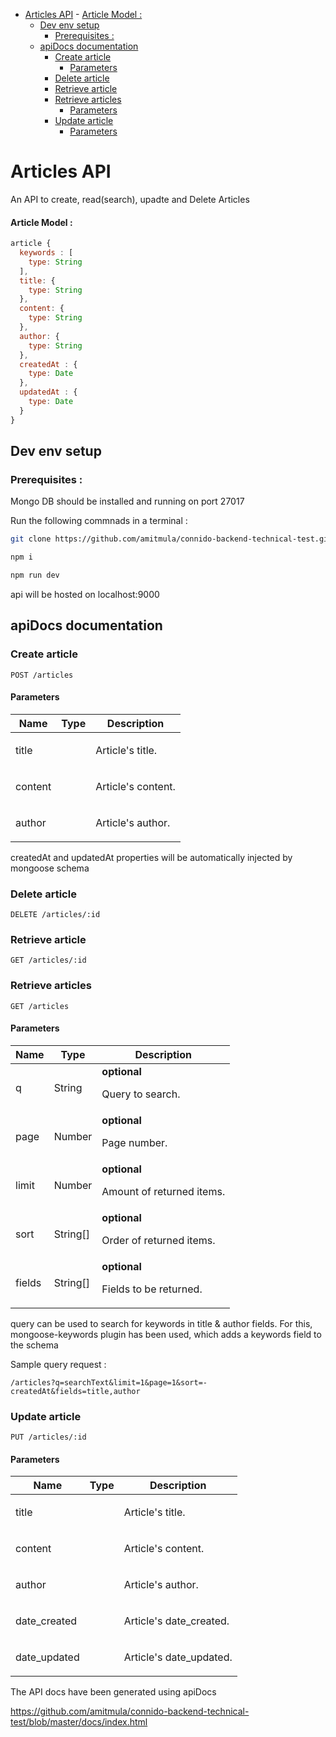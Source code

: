 
- [Articles API](#articles-api)
      - [Article Model :](#article-model)
  - [Dev env setup](#dev-env-setup)
    - [Prerequisites :](#prerequisites)
  - [apiDocs documentation](#apidocs-documentation)
    - [Create article](#create-article)
      - [Parameters](#parameters)
    - [Delete article](#delete-article)
    - [Retrieve article](#retrieve-article)
    - [Retrieve articles](#retrieve-articles)
      - [Parameters](#parameters)
    - [Update article](#update-article)
      - [Parameters](#parameters)
	
# Articles API

An API to create, read(search), upadte and Delete Articles

#### Article Model :
```javascript
article {
  keywords : [
    type: String
  ],
  title: {
    type: String
  },
  content: {
    type: String
  },
  author: {
    type: String
  },
  createdAt : {
    type: Date
  },
  updatedAt : {
    type: Date    
  }
}
```

## Dev env setup

### Prerequisites :

Mongo DB should be installed and running on port 27017

Run the following commnads in a terminal :
```sh
git clone https://github.com/amitmula/connido-backend-technical-test.git

npm i

npm run dev
```

api will be hosted on localhost:9000


## apiDocs documentation


### Create article



	POST /articles


#### Parameters

| Name    | Type      | Description                          |
|---------|-----------|--------------------------------------|
| title			| 			|  <p>Article's title.</p>							|
| content			| 			|  <p>Article's content.</p>							|
| author			| 			|  <p>Article's author.</p>							|

createdAt and updatedAt properties will be automatically injected by mongoose schema

### Delete article



	DELETE /articles/:id


### Retrieve article



	GET /articles/:id


### Retrieve articles



	GET /articles


#### Parameters

| Name    | Type      | Description                          |
|---------|-----------|--------------------------------------|
| q			| String			| **optional** <p>Query to search.</p>							|
| page			| Number			| **optional** <p>Page number.</p>							|
| limit			| Number			| **optional** <p>Amount of returned items.</p>							|
| sort			| String[]			| **optional** <p>Order of returned items.</p>							|
| fields			| String[]			| **optional** <p>Fields to be returned.</p>							|

query can be used to search for keywords in title & author fields. For this, mongoose-keywords plugin has been used, which adds a keywords field to the schema

Sample query request :

```
/articles?q=searchText&limit=1&page=1&sort=-createdAt&fields=title,author
```
### Update article



	PUT /articles/:id


#### Parameters

| Name    | Type      | Description                          |
|---------|-----------|--------------------------------------|
| title			| 			|  <p>Article's title.</p>							|
| content			| 			|  <p>Article's content.</p>							|
| author			| 			|  <p>Article's author.</p>							|
| date_created			| 			|  <p>Article's date_created.</p>							|
| date_updated			| 			|  <p>Article's date_updated.</p>							|


The API docs have been generated using apiDocs

<a href="http://htmlpreview.github.com/?https://github.com/amitmula/connido-backend-technical-test/blob/master/docs/index.html" target="_blank">https://github.com/amitmula/connido-backend-technical-test/blob/master/docs/index.html</a>